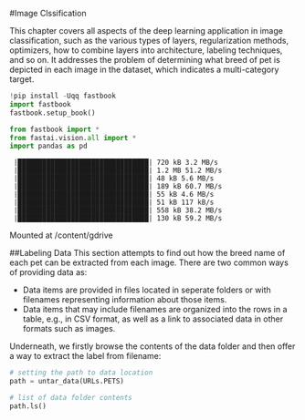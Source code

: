 #Image Clssification

This chapter covers all aspects of the deep learning application in image classification, such as the various types of layers, regularization methods, optimizers, how to combine layers into architecture, labeling techniques, and so on. It addresses the problem of determining what breed of pet is depicted in each image in the dataset, which indicates a multi-category target.

```python
!pip install -Uqq fastbook
import fastbook
fastbook.setup_book()

from fastbook import *
from fastai.vision.all import *
import pandas as pd
```

     |████████████████████████████████| 720 kB 3.2 MB/s 
     |████████████████████████████████| 1.2 MB 51.2 MB/s 
     |████████████████████████████████| 48 kB 5.6 MB/s 
     |████████████████████████████████| 189 kB 60.7 MB/s 
     |████████████████████████████████| 55 kB 4.6 MB/s 
     |████████████████████████████████| 51 kB 117 kB/s 
     |████████████████████████████████| 558 kB 38.2 MB/s 
     |████████████████████████████████| 130 kB 59.2 MB/s 
Mounted at /content/gdrive
    

##Labeling Data
This section attempts to find out how the breed name of each pet can be extracted from each image. There are two common ways of providing data as:
*   Data items are provided in files located in seperate folders or with filenames representing information about those items.
*   Data items that may include filenames are organized into the rows in a table, e.g., in CSV format, as well as a link to associated data in other formats such as images.

Underneath, we firstly browse the contents of the data folder and then offer a way to extract the label from filename:



```python
# setting the path to data location
path = untar_data(URLs.PETS)

# list of data folder contents
path.ls()
```
